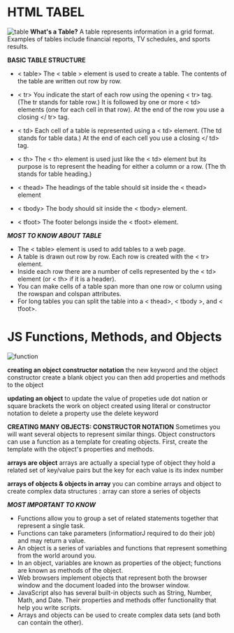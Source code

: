 # HTML TABEL
![table](https://static.javatpoint.com/htmlpages/images/html-table-width.png)
**What's a Table?**
A table represents information in a grid format.
Examples of tables include financial reports, TV
schedules, and sports results.

**BASIC TABLE STRUCTURE**
- < table>
The < table > element is used
to create a table. The contents
of the table are written out row
by row.

- < tr>
You indicate the start of each
row using the opening < tr> tag.
(The tr stands for table row.)
It is followed by one or more
< td> elements (one for each cell
in that row).
At the end of the row you use a
closing </ tr> tag.

- < td>
Each cell of a table is
represented using a < td>
element. (The td stands for
table data.)
At the end of each cell you use a
closing </ td> tag.

- < th>
The < th> element is used just
like the < td> element but its
purpose is to represent the
heading for either a column or
a row. (The th stands for table
heading.) 

- < thead>
The headings of the table should
sit inside the < thead> element

- < tbody>
The body should sit inside the
< tbody> element. 

- < tfoot>
The footer belongs inside the
< tfoot> element.

***MOST TO KNOW ABOUT TABLE***
- The < table> element is used to add tables to a web
page.
- A table is drawn out row by row. Each row is created
with the < tr> element.
- Inside each row there are a number of cells
represented by the < td> element (or < th> if it is a
header).
- You can make cells of a table span more than one row
or column using the rowspan and colspan attributes.
- For long tables you can split the table into a < thead>,
< tbody >, and < tfoot>.

# JS Functions, Methods, and Objects
![function](https://raw.githubusercontent.com/ATL-WDI-Curriculum/js-objects-and-json/master/images/object-property-method.jpg)

**creating an object constructor notation**
the new keyword and the object constructor create a blank object you can then add properties and methods to the object

**updating an object**
to update the value of propeties ude dot nation or square brackets the work on object created using literal or constructor notation to delete a property use the delete keyword

**CREATING MANY OBJECTS: CONSTRUCTOR NOTATION**
Sometimes you will want several objects to represent similar things.
Object constructors can use a function as a template for creating objects.
First, create the template with the object's properties and methods. 

**arrays are object**
arrays are actually a special type of object they hold a related set of key/value pairs but the key for each value is its index number

**arrays of objects & objects in array**
you can combine arrays and object to create complex data structures : array can store a series of objects

***MOST IMPORTANT TO KNOW***
- Functions allow you to group a set of related
statements together that represent a single task.
- Functions can take parameters (informatiorJ required
to do their job) and may return a value.
- An object is a series of variables and functions that
represent something from the world around you.
- In an object, variables are known as properties of the
object; functions are known as methods of the object.
- Web browsers implement objects that represent both
the browser window and the document loaded into the
browser window.
- JavaScript also has several built-in objects such as
String, Number, Math, and Date. Their properties and
methods offer functionality that help you write scripts.
- Arrays and objects can be used to create complex data
sets (and both can contain the other). 









